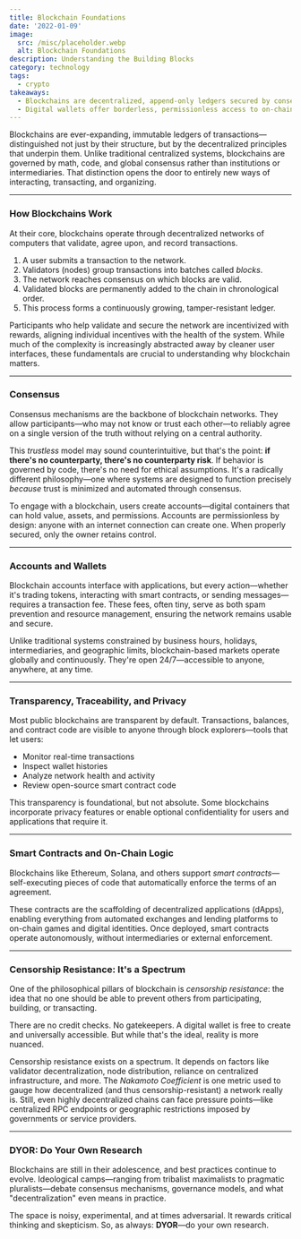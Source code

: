 ```yaml
---
title: Blockchain Foundations
date: '2022-01-09'
image:
  src: /misc/placeholder.webp
  alt: Blockchain Foundations
description: Understanding the Building Blocks
category: technology
tags:
  - crypto
takeaways:
  - Blockchains are decentralized, append-only ledgers secured by consensus mechanisms—enabling transparent, trustless systems without intermediaries.
  - Digital wallets offer borderless, permissionless access to on-chain economies, allowing anyone to participate in global markets 24/7.
---
```


Blockchains are ever-expanding, immutable ledgers of transactions—distinguished not just by their structure, but by the decentralized principles that underpin them. Unlike traditional centralized systems, blockchains are governed by math, code, and global consensus rather than institutions or intermediaries. That distinction opens the door to entirely new ways of interacting, transacting, and organizing.

---

### How Blockchains Work

At their core, blockchains operate through decentralized networks of computers that validate, agree upon, and record transactions.

1. A user submits a transaction to the network.
2. Validators (nodes) group transactions into batches called _blocks_.
3. The network reaches consensus on which blocks are valid.
4. Validated blocks are permanently added to the chain in chronological order.
5. This process forms a continuously growing, tamper-resistant ledger.

Participants who help validate and secure the network are incentivized with rewards, aligning individual incentives with the health of the system. While much of the complexity is increasingly abstracted away by cleaner user interfaces, these fundamentals are crucial to understanding why blockchain matters.

---

### Consensus

Consensus mechanisms are the backbone of blockchain networks. They allow participants—who may not know or trust each other—to reliably agree on a single version of the truth without relying on a central authority.

This _trustless_ model may sound counterintuitive, but that's the point: **if there's no counterparty, there's no counterparty risk**. If behavior is governed by code, there's no need for ethical assumptions. It's a radically different philosophy—one where systems are designed to function precisely _because_ trust is minimized and automated through consensus.

To engage with a blockchain, users create accounts—digital containers that can hold value, assets, and permissions. Accounts are permissionless by design: anyone with an internet connection can create one. When properly secured, only the owner retains control.

---

### Accounts and Wallets

Blockchain accounts interface with applications, but every action—whether it's trading tokens, interacting with smart contracts, or sending messages—requires a transaction fee. These fees, often tiny, serve as both spam prevention and resource management, ensuring the network remains usable and secure.

Unlike traditional systems constrained by business hours, holidays, intermediaries, and geographic limits, blockchain-based markets operate globally and continuously. They're open 24/7—accessible to anyone, anywhere, at any time.

---

### Transparency, Traceability, and Privacy

Most public blockchains are transparent by default. Transactions, balances, and contract code are visible to anyone through block explorers—tools that let users:

- Monitor real-time transactions
- Inspect wallet histories
- Analyze network health and activity
- Review open-source smart contract code

This transparency is foundational, but not absolute. Some blockchains incorporate privacy features or enable optional confidentiality for users and applications that require it.

---

### Smart Contracts and On-Chain Logic

Blockchains like Ethereum, Solana, and others support _smart contracts_—self-executing pieces of code that automatically enforce the terms of an agreement.

These contracts are the scaffolding of decentralized applications (dApps), enabling everything from automated exchanges and lending platforms to on-chain games and digital identities. Once deployed, smart contracts operate autonomously, without intermediaries or external enforcement.

---

### Censorship Resistance: It's a Spectrum

One of the philosophical pillars of blockchain is _censorship resistance_: the idea that no one should be able to prevent others from participating, building, or transacting.

There are no credit checks. No gatekeepers. A digital wallet is free to create and universally accessible. But while that's the ideal, reality is more nuanced.

Censorship resistance exists on a spectrum. It depends on factors like validator decentralization, node distribution, reliance on centralized infrastructure, and more. The _Nakamoto Coefficient_ is one metric used to gauge how decentralized (and thus censorship-resistant) a network really is. Still, even highly decentralized chains can face pressure points—like centralized RPC endpoints or geographic restrictions imposed by governments or service providers.

---

### DYOR: Do Your Own Research

Blockchains are still in their adolescence, and best practices continue to evolve. Ideological camps—ranging from tribalist maximalists to pragmatic pluralists—debate consensus mechanisms, governance models, and what "decentralization" even means in practice.

The space is noisy, experimental, and at times adversarial. It rewards critical thinking and skepticism. So, as always: **DYOR**—do your own research.
